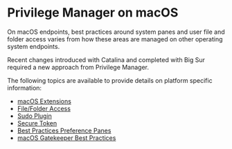 [title]: # (macOS)
[tags]: # (functional concepts)
[priority]: # (26)
# Privilege Manager on macOS

On macOS endpoints, best practices around system panes and user file and folder access varies from how these areas are managed on other operating system endpoints.

Recent changes introduced with Catalina and completed with Big Sur required a new approach from Privilege Manager.

The following topics are available to provide details on platform specific information:

* [macOS Extensions](mac-kexts.md)
* [File/Folder Access](tcc-access.md)
* [Sudo Plugin](sudo-plugin.md)
* [Secure Token](secure-token.md)
* [Best Practices Preference Panes](bp/index.md)
* [macOS Gatekeeper Best Practices](gatekeeper.md)

